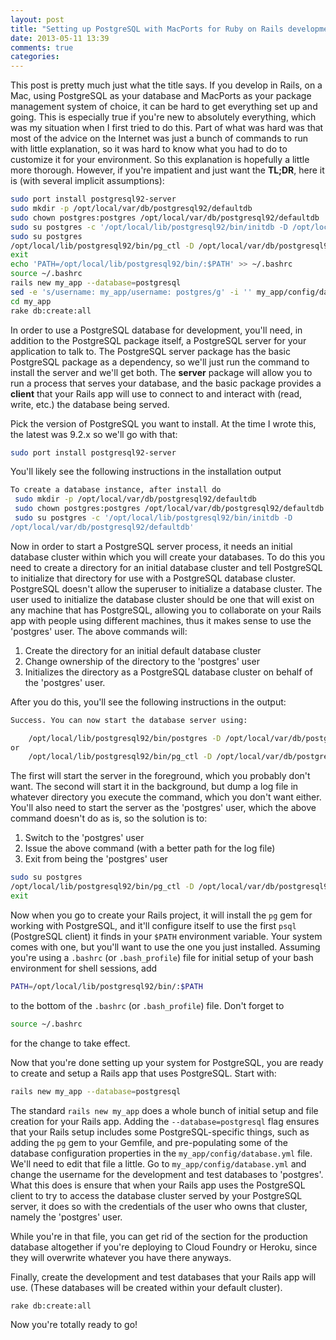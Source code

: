 ```yaml
---
layout: post
title: "Setting up PostgreSQL with MacPorts for Ruby on Rails development"
date: 2013-05-11 13:39
comments: true
categories: 
---
```


This post is pretty much just what the title says.  If you develop in Rails, on a Mac, using PostgreSQL as your database and MacPorts as your package management system of choice, it can be hard to get everything set up and going.  This is especially true if you're new to absolutely everything, which was my situation when I first tried to do this.  Part of what was hard was that most of the advice on the Internet was just a bunch of commands to run with little explanation, so it was hard to know what you had to do to customize it for your environment.  So this explanation is hopefully a little more thorough.  However, if you're impatient and just want the **TL;DR**, here it is (with several implicit assumptions):

```bash
sudo port install postgresql92-server
sudo mkdir -p /opt/local/var/db/postgresql92/defaultdb
sudo chown postgres:postgres /opt/local/var/db/postgresql92/defaultdb
sudo su postgres -c '/opt/local/lib/postgresql92/bin/initdb -D /opt/local/var/db/postgresql92/defaultdb'
sudo su postgres
/opt/local/lib/postgresql92/bin/pg_ctl -D /opt/local/var/db/postgresql92/defaultdb/ -l /opt/local/var/db/postgresql92/defaultdb/server.log start
exit
echo 'PATH=/opt/local/lib/postgresql92/bin/:$PATH' >> ~/.bashrc
source ~/.bashrc
rails new my_app --database=postgresql
sed -e 's/username: my_app/username: postgres/g' -i '' my_app/config/database.yml
cd my_app
rake db:create:all
```
<!--more-->
In order to use a PostgreSQL database for development, you'll need, in addition to the PostgreSQL package itself, a PostgreSQL server for your application to talk to.  The PostgreSQL server package has the basic PostgreSQL package as a dependency, so we'll just run the command to install the server and we'll get both.  The **server** package will allow you to run a process that serves your database, and the basic package provides a **client** that your Rails app will use to connect to and interact with (read, write, etc.) the database being served.

Pick the version of PostgreSQL you want to install.  At the time I wrote this, the latest was 9.2.x so we'll go with that:

```bash
sudo port install postgresql92-server
```

You'll likely see the following instructions in the installation output

```bash
To create a database instance, after install do
 sudo mkdir -p /opt/local/var/db/postgresql92/defaultdb
 sudo chown postgres:postgres /opt/local/var/db/postgresql92/defaultdb
 sudo su postgres -c '/opt/local/lib/postgresql92/bin/initdb -D
/opt/local/var/db/postgresql92/defaultdb' 
```

Now in order to start a PostgreSQL server process, it needs an initial database cluster within which you will create your databases.  To do this you need to create a directory for an initial database cluster and tell PostgreSQL to initialize that directory for use with a PostgreSQL database cluster.  PostgreSQL doesn't allow the superuser to initialize a database cluster.  The user used to initialize the database cluster should be one that will exist on any machine that has PostgreSQL, allowing you to collaborate on your Rails app with people using different machines, thus it makes sense to use the 'postgres' user.  The above commands will:

1. Create the directory for an initial default database cluster
1. Change ownership of the directory to the 'postgres' user
1. Initializes the directory as a PostgreSQL database cluster on behalf of the 'postgres' user.

After you do this, you'll see the following instructions in the output:

```bash
Success. You can now start the database server using:

    /opt/local/lib/postgresql92/bin/postgres -D /opt/local/var/db/postgresql92/defaultdb
or
    /opt/local/lib/postgresql92/bin/pg_ctl -D /opt/local/var/db/postgresql92/defaultdb -l logfile start
```

The first will start the server in the foreground, which you probably don't want.  The second will start it in the background, but dump a log file in whatever directory you execute the command, which you don't want either.  You'll also need to start the server as the 'postgres' user, which the above command doesn't do as is, so the solution is to:

1. Switch to the 'postgres' user
1. Issue the above command (with a better path for the log file)
1. Exit from being the 'postgres' user

```bash
sudo su postgres
/opt/local/lib/postgresql92/bin/pg_ctl -D /opt/local/var/db/postgresql92/defaultdb/ -l /opt/local/var/db/postgresql92/defaultdb/server.log start
exit
```

Now when you go to create your Rails project, it will install the `pg` gem for working with PostgreSQL, and it'll configure itself to use the first `psql` (PostgreSQL client) it finds in your `$PATH` environment variable.  Your system comes with one, but you'll want to use the one you just installed.  Assuming you're using a `.bashrc` (or `.bash_profile`) file for initial setup of your bash environment for shell sessions, add 

```bash
PATH=/opt/local/lib/postgresql92/bin/:$PATH
```

to the bottom of the `.bashrc` (or `.bash_profile`) file.  Don't forget to

```bash
source ~/.bashrc
```

for the change to take effect.  

Now that you're done setting up your system for PostgreSQL, you are ready to create and setup a Rails app that uses PostgreSQL.  Start with:

```bash
rails new my_app --database=postgresql
```

The standard `rails new my_app` does a whole bunch of initial setup and file creation for your Rails app.  Adding the `--database=postgresql` flag ensures that your Rails setup includes some PostgreSQL-specific things, such as adding the `pg` gem to your Gemfile, and pre-populating some of the database configuration properties in the `my_app/config/database.yml` file.  We'll need to edit that file a little.  Go to `my_app/config/database.yml` and change the username for the development and test databases to 'postgres'.  What this does is ensure that when your Rails app uses the PostgreSQL client to try to access the database cluster served by your PostgreSQL server, it does so with the credentials of the user who owns that cluster, namely the 'postgres' user.

While you're in that file, you can get rid of the section for the production database altogether if you're deploying to Cloud Foundry or Heroku, since they will overwrite whatever you have there anyways.

Finally, create the development and test databases that your Rails app will use.  (These databases will be created within your default cluster). 

```bash
rake db:create:all
```

Now you're totally ready to go!
